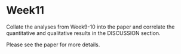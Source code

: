 # Week11

Collate the analyses from Week9-10 into the paper and correlate the quantitative and qualitative results in the DISCUSSION section.

Please see the paper for more details.
